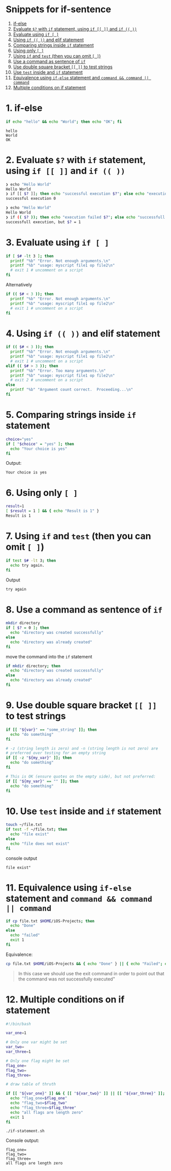 # Snippets for if-sentence

1. [if-else]()
2. [Evaluate `$?` with `if` statement, using `if [[ ]]` and `if (( ))`]()
3. [Evaluate using `if [ ]`]()
4. [Using `if (( ))` and elif statement]()
5. [Comparing strings inside `if` statement]()
6. [Using only `[ ]`]()
7. [Using `if` and `test` (then you can omit `[ ]`)]()
8. [Use a command as sentence of `if`]()
9. [Use double square bracket `[[ ]]` to test strings]()
10. [Use `test` inside and `if` statement]()
11. [Equivalence using `if-else` statement and `command && command || command`]()
12. [Multiple conditions on if statement]()

# 1. if-else

```bash
if echo "hello" && echo "World"; then echo "OK"; fi
```

```console
hello
World
OK
```

# 2. Evaluate `$?` with `if` statement, using `if [[ ]]` and `if (( ))`

```bash
❯ echo "Hello World"
Hello World
❯ if [[ $? ]]; then echo "successful execution $?"; else echo "execution failed"; fi
successful execution 0
```

```bash
❯ echo "Hello World"
Hello World
❯ if (( $? )); then echo "execution failed $?"; else echo "successfull execution, but \$? = $?"; fi
successfull execution, but $? = 1
```

# 3. Evaluate using `if [ ]`

```bash
if [ $# -lt 3 ]; then
  printf "%b" "Error. Not enough arguments.\n"
  printf "%b" "usage: myscript file1 op file2\n"
  # exit 1 # uncomment on a script
fi
```

Alternatively

```bash
if (( $# < 3 )); then
  printf "%b" "Error. Not enough arguments.\n"
  printf "%b" "usage: myscript file1 op file2\n"
  # exit 1 # uncomment on a script
fi
```

# 4. Using `if (( ))` and elif statement

```bash
if (( $# < 3 )); then
  printf "%b" "Error. Not enough arguments.\n"
  printf "%b" "usage: myscript file1 op file2\n"
  # exit 1 # uncomment on a script
elif (( $# > 3 )); then
  printf "%b" "Error. Too many arguments.\n"
  printf "%b" "usage: myscript file1 op file2\n"
  # exit 2 # uncomment on a script
else
  printf "%b" "Argument count correct.  Proceeding...\n"
fi
```

# 5. Comparing strings inside `if` statement

```bash
choice="yes"
if [ "$choice" = "yes" ]; then
  echo "Your choice is yes"
fi
```

Output:

```console
Your choice is yes
```

# 6. Using only `[ ]`

```bash
result=1
[ $result = 1 ] && { echo "Result is 1" }
Result is 1
```

# 7. Using `if` and `test` (then you can omit `[ ]`)

```bash
if test $# -lt 3; then
  echo try again.
fi
```

Output

```bash
try again
```

# 8. Use a command as sentence of `if`

```bash
mkdir directory
if [ $? = 0 ]; then
  echo "directory was created successfully"
else 
  echo "directory was already created"
fi
```

move the command into the `if` statement

```bash
if mkdir directory; then
  echo "directory was created successfully"
else 
  echo "directory was already created"
fi
```

# 9. Use double square bracket `[[ ]]` to test strings

```bash
if [[ "${var}" == "some_string" ]]; then
  echo "do something"
fi
```

```bash
# -z (string length is zero) and -n (string length is not zero) are
# preferred over testing for an empty string
if [[ -z "${my_var}" ]]; then
  echo "do something"
fi
```

```bash
# This is OK (ensure quotes on the empty side), but not preferred:
if [[ "${my_var}" == "" ]]; then
  echo "do something"
fi
```

# 10. Use `test` inside and `if` statement

```bash
touch ~/file.txt
if test -f ~/file.txt; then
  echo "file exist"
else 
  echo "file does not exist"
fi
```

console output

```console
file exist"
```

# 11. Equivalence using `if-else` statement and `command && command || command`

```bash
if cp file.txt $HOME/iOS-Projects; then
  echo "Done"
else 
  echo "failed"
  exit 1
fi
```

Equivalence:

```bash
cp file.txt $HOME/iOS-Projects && { echo "Done" } || { echo "Failed"; exit 1 }
```

> In this case we should use the exit command in order to point out that the command was not successfully executed" 

# 12. Multiple conditions on if statement

```bash
#!/bin/bash

var_one=1

# Only one var might be set
var_two=
var_three=1

# Only one flag might be set
flag_one=
flag_two=
flag_three=

# draw table of thruth

if [[ "${var_one}" ]] && { [[ "${var_two}" ]] || [[ "${var_three}" ]]; } && { [[ -z "${flag_one}" ]] && [[ -z "${flag_two}" ]] && [[ -z "${flag_three}" ]]; }; then
  echo "flag_one=$flag_one"
  echo "flag_two=$flag_two"
  echo "flag_three=$flag_three"
  echo "all flags are length zero"
  exit 1
fi
```

```console
./if-statement.sh
```

Console output:

```console
flag_one=
flag_two=
flag_three=
all flags are length zero
```
